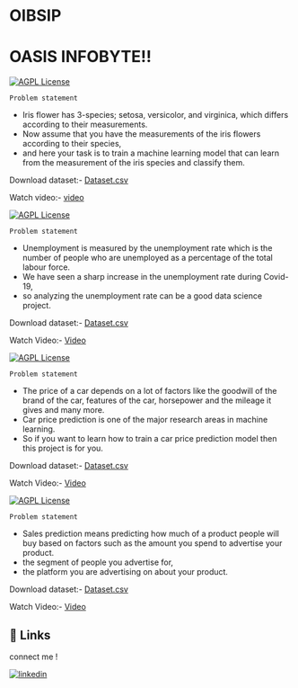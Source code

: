 # OIBSIP
# OASIS INFOBYTE!!




[![AGPL License](https://img.shields.io/badge/IRIS_FLOWER_CLASSIFICATION-TASK_01-Green.svg)](http://www.gnu.org/licenses/agpl-3.0)

`Problem statement`

- Iris flower has 3-species; setosa, versicolor, and virginica, which differs according to their measurements.
- Now assume that you have the measurements of the iris flowers according to their species,
- and here your task is to train a machine learning model that can learn from the measurement of the iris species and classify them.

Download dataset:-
[Dataset.csv](https://github.com/vidnesharma20/OIBSIP/blob/main/iris.data.csv)

Watch video:-
[video](https://www.linkedin.com/posts/vidnesh-sharma-875755207_task1-oasisinfobyte-datascience-activity-7034937153092476928-GRct?utm_source=share&utm_medium=member_desktop)



[![AGPL License](https://img.shields.io/badge/UNEMPLOYMENT_ANALYSIS_WITH_PYTHON-TASK_02-red.svg)](http://www.gnu.org/licenses/agpl-3.0)

`Problem statement`

- Unemployment is measured by the unemployment rate which is the number of people who are unemployed as a percentage of the total labour force. 
- We have seen a sharp increase in the unemployment rate during Covid-19, 
- so analyzing the unemployment rate can be a good data science project.

Download dataset:-
[Dataset.csv](https://github.com/vidnesharma20/OIBSIP/blob/main/Unemployment%20in%20India.csv)

Watch Video:-
[Video]()


[![AGPL License](https://img.shields.io/badge/CAR_PRICE_PREDICTION_WITH_ML-TASK_03-green.svg)](http://www.gnu.org/licenses/agpl-3.0)


`Problem statement`
- The price of a car depends on a lot of factors like the goodwill of the brand of the car, features of the car, horsepower and the mileage it gives and many more. 
- Car price prediction is one of the major research areas in machine learning. 
- So if you want to learn how to train a car price prediction model then this project is for you.

Download dataset:-
[Dataset.csv](https://raw.githubusercontent.com/amankharwal/Website-data/master/CarPrice.csv)

Watch Video:-
[Video](https://www.linkedin.com/posts/vidnesh-sharma-875755207_task3-oasisinfobyte-datascience-activity-7036622656128847872-vIAi?utm_source=share&utm_medium=member_desktop)



[![AGPL License](https://img.shields.io/badge/SALES_PREDICTION_USING_ML-TASK_05-red.svg)](http://www.gnu.org/licenses/agpl-3.0)


`Problem statement`

- Sales prediction means predicting how much of a product people will buy based on factors such as the amount you spend to advertise your product.
- the segment of people you advertise for, 
- the platform you are advertising on about your product.


Download dataset:-
[Dataset.csv](https://github.com/vidnesharma20/OIBSIP/blob/main/Advertising.csv)

Watch Video:-
[Video](https://www.linkedin.com/posts/vidnesh-sharma-875755207_task5-oasisinfobyte-datascience-activity-7035657172784955392-vZkX?utm_source=share&utm_medium=member_desktop)






## 🔗 Links
connect me !


[![linkedin](https://img.shields.io/badge/linkedin-0A66C2?style=for-the-badge&logo=linkedin&logoColor=white)](https://www.linkedin.com/in/vidnesh-sharma-875755207/)
























